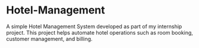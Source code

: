 # Hotel-Management
A simple Hotel Management System developed as part of my internship project. This project helps automate hotel operations such as room booking, customer management, and billing.
